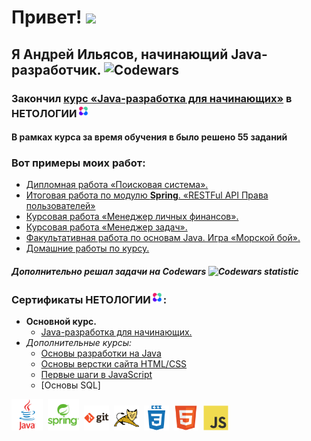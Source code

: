 <h1>
  Привет!
  <img src="https://media.giphy.com/media/hvRJCLFzcasrR4ia7z/giphy.gif" width="30px"/>
</h1>  

## Я **Андрей Ильясов**, начинающий Java-разработчик. ![Codewars][1]

### Закончил [курс «Java-разработка для начинающих»][2] в **НЕТОЛОГИИ**![Лого][3]

#### В рамках курса за время обучения в было решено 55 заданий   

### Вот примеры моих работ:
- [Дипломная работа «Поисковая система».][4]
- [Итоговая работа по модулю **Spring**. «RESTFul API Права пользователей»][5]
- [Курсовая работа «Менеджер личных финансов».][8]
- [Курсовая работа «Менеджер задач».][9]
- [Факультативная работа по основам Java. Игра «Морской бой».][6]
- [Домашние работы по курсу.][7]

#### *Дополнительно решал задачи на Codewars ![Codewars statistic]()*

### Сертификаты НЕТОЛОГИИ![Лого][3]:  
- **Основной курс.**  
    - [Java-разработка для начинающих.][sert1]
- *Дополнительные курсы:*  
    - [Основы разработки на Java][sert2]
    - [Основы верстки сайта HTML/CSS][sert3]
    - [Первые шаги в JavaScript][sert4]  
    - [Основы SQL]

<img src="https://github.com/devicons/devicon/blob/master/icons/java/java-original-wordmark.svg" title="Java" alt="Java" width="50" height="50"/>&nbsp;
<img src="https://github.com/devicons/devicon/blob/master/icons/spring/spring-original-wordmark.svg" title="Spring" alt="Spring" width="50" height="50"/>&nbsp;
<img src="https://github.com/devicons/devicon/blob/master/icons/git/git-original-wordmark.svg" title="GIT" alt="JavaScript" width="40" height="40"/>&nbsp;
<img src="https://github.com/devicons/devicon/blob/master/icons/tomcat/tomcat-original.svg" alt="Tomcat" width="40" height="40"/>&nbsp;
<img src="https://github.com/devicons/devicon/blob/master/icons/css3/css3-plain-wordmark.svg"  title="CSS3" alt="CSS" width="40" height="40"/>&nbsp;
<img src="https://github.com/devicons/devicon/blob/master/icons/html5/html5-original.svg" title="HTML5" alt="HTML" width="40" height="40"/>&nbsp;
<img src="https://github.com/devicons/devicon/blob/master/icons/javascript/javascript-original.svg" title="JavaScript" alt="JavaScript" width="40" height="40"/>&nbsp;






[1]: https://www.codewars.com/users/AndyJD/badges/micro
[2]: https://cat.2035.university/rall/course/11144/?orgs=1369
[3]: https://github.com/AndreyIljasovJDCP-1/AndreyIljasovJDCP-1/blob/main/%D0%BD%D0%B5%D1%82%D0%BE%D0%BB%D0%BE%D0%B3%D0%B8%D1%8F%2020.png 
[4]: https://github.com/AndreyIljasovJDCP-1/pcs-final-diplom.git
[5]: https://github.com/AndreyIljasovJDCP-1/RESTFulAPI.git
[6]: https://github.com/AndreyIljasovJDCP-1/BattleShip.git
[7]: https://github.com/AndreyIljasovJDCP-1/HomeWorks.git 
[8]: https://github.com/AndreyIljasovJDCP-1/CourseProjectJavaCore.git
[9]: https://github.com/AndreyIljasovJDCP-1/CourseProjectPattern.git
[sert1]: https://github.com/AndreyIljasovJDCP-1/AndreyIljasovJDCP-1/blob/main/certificate.pdf
[sert2]: https://github.com/AndreyIljasovJDCP-1/AndreyIljasovJDCP-1/blob/e24de16b40f08642a87cb989374d1e9b7ed41e3d/certificate%20JDFREE.pdf
[sert3]: https://github.com/AndreyIljasovJDCP-1/AndreyIljasovJDCP-1/blob/main/certificate%20%D0%9E%D1%81%D0%BD%D0%BE%D0%B2%D1%8B%20%D0%B2%D0%B5%D1%80%D1%81%D1%82%D0%BA%D0%B8%20%D1%81%D0%B0%D0%B9%D1%82%D0%B0%20HTML_CSS.pdf
[sert4]: https://github.com/AndreyIljasovJDCP-1/AndreyIljasovJDCP-1/blob/e24de16b40f08642a87cb989374d1e9b7ed41e3d/certificate_JavaScript.pdf







